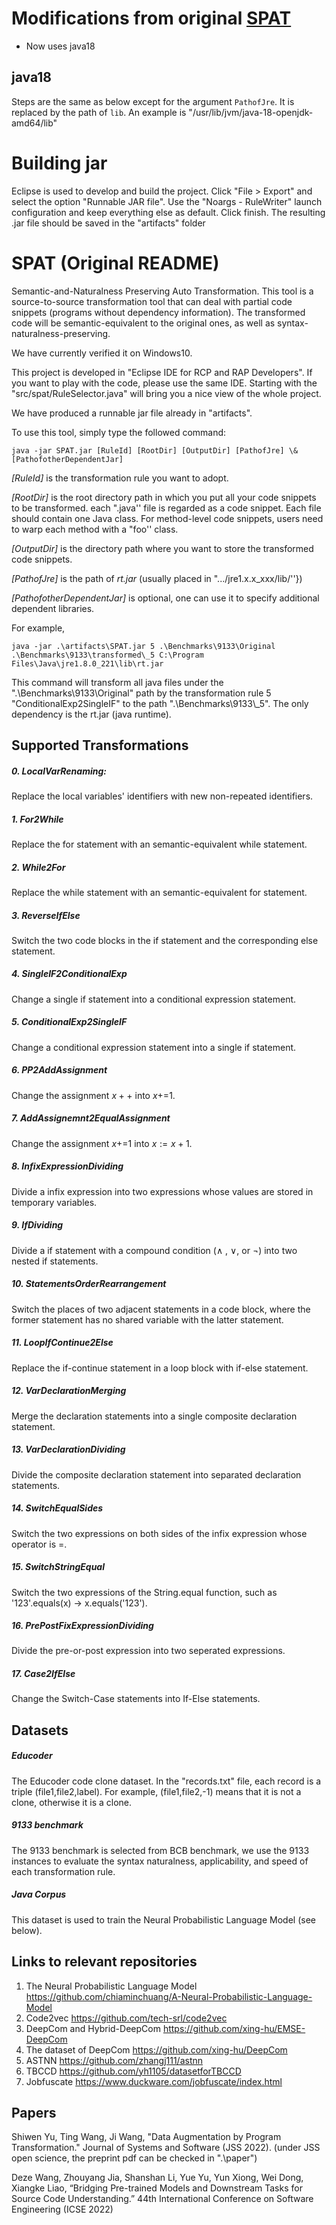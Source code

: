 # Modifications from original [SPAT](https://github.com/Santiago-Yu/SPAT)

* Now uses java18

## java18

Steps are the same as below except for the argument `PathofJre`. It is replaced
by the path of `lib`. An example is "/usr/lib/jvm/java-18-openjdk-amd64/lib"

# Building jar

Eclipse is used to develop and build the project. Click "File > Export" and
select the option "Runnable JAR file". Use the "Noargs - RuleWriter" launch
configuration and keep everything else as default. Click finish. The resulting
.jar file should be saved in the "artifacts" folder

# SPAT (Original README)
Semantic-and-Naturalness Preserving Auto Transformation. This tool is a
source-to-source transformation tool that can deal with partial code snippets
(programs without dependency information). The transformed code will be
semantic-equivalent to the original ones, as well as
syntax-naturalness-preserving.

We have currently verified it on Windows10.

This project is developed in "Eclipse IDE for RCP and RAP Developers". If you
want to play with the code, please use the same IDE. Starting with the
"src/spat/RuleSelector.java" will bring you a nice view of the whole project.

We have produced a runnable jar file already in "artifacts". 

To use this tool, simply type the followed command:

```consolo
java -jar SPAT.jar [RuleId] [RootDir] [OutputDir] [PathofJre] \& [PathofotherDependentJar]
```

*[RuleId]* is the transformation rule you want to adopt. 

*[RootDir]* is the root directory path in which you put all your code snippets
to be transformed. each ".java'' file is regarded as a code snippet. Each file
should contain one Java class. For method-level code snippets, users need to
warp each method with a "foo'' class.

*[OutputDir]* is the directory path where you want to store the transformed code
snippets.

*[PathofJre]* is the path of *rt.jar* (usually placed in
".../jre1.x.x\_xxx/lib/''})

*[PathofotherDependentJar]* is optional, one can use it to specify additional
dependent libraries.

For example, 
```consolo
java -jar .\artifacts\SPAT.jar 5 .\Benchmarks\9133\Original .\Benchmarks\9133\transformed\_5 C:\Program Files\Java\jre1.8.0_221\lib\rt.jar
```
This command will transform all java files under the
".\Benchmarks\9133\Original" path by the transformation rule 5
"ConditionalExp2SingleIF" to the path ".\Benchmarks\9133\\_5". The only
dependency is the rt.jar (java runtime). 


## Supported Transformations

##### 	0. LocalVarRenaming:
Replace the local variables' identifiers with new non-repeated identifiers.
##### 	1. For2While
Replace the for statement with an semantic-equivalent while statement.
##### 	2. While2For
Replace the while statement with an semantic-equivalent for statement.
##### 	3. ReverseIfElse
Switch the two code blocks in the if statement and the corresponding else statement. 
##### 	4. SingleIF2ConditionalExp
Change a single if statement into a conditional expression statement.
##### 	5. ConditionalExp2SingleIF
Change a conditional expression statement into a single if statement.
##### 	6. PP2AddAssignment
Change the assignment $x++$ into $x\text{+=}1$.
##### 	7. AddAssignemnt2EqualAssignment
Change the assignment $x\text{+=}1$ into $x:=x+1$.
##### 	8. InfixExpressionDividing
Divide a infix expression into two expressions whose values are stored in
temporary variables.
##### 	9. IfDividing
Divide a if statement with a compound condition ($\land$ , $\lor$, or $\lnot$)
into two nested if statements.
##### 	10. StatementsOrderRearrangement
Switch the places of two adjacent statements in a code block, where the former
statement has no shared variable with the latter statement.
##### 	11. LoopIfContinue2Else
Replace the if-continue statement in a loop block with if-else statement.
##### 	12. VarDeclarationMerging
Merge the declaration statements into a single composite declaration statement.
##### 	13. VarDeclarationDividing
Divide the composite declaration statement into separated declaration statements.
##### 	14. SwitchEqualSides
Switch the two expressions on both sides of the infix expression whose operator is $=$.
##### 	15. SwitchStringEqual
Switch the two expressions of the String.equal function, such as '123'.equals(x)
-> x.equals('123').
##### 	16. PrePostFixExpressionDividing
Divide the pre-or-post expression into two seperated expressions.
##### 	17. Case2IfElse
Change the Switch-Case statements into If-Else statements.




## Datasets

##### Educoder

The Educoder code clone dataset. In the "records.txt" file, each record is a
triple (file1,file2,label). For example, (file1,file2,-1) means that it is not a
clone, otherwise it is a clone.

##### 9133 benchmark

The 9133 benchmark is selected from BCB benchmark, we use the 9133 instances to
evaluate the syntax naturalness, applicability, and  speed of each
transformation rule.

##### Java Corpus

This dataset is used to train the Neural Probabilistic Language Model (see
below). 

## Links to relevant repositories

1. The Neural Probabilistic Language Model 
	https://github.com/chiaminchuang/A-Neural-Probabilistic-Language-Model
2. Code2vec
	https://github.com/tech-srl/code2vec
3. DeepCom and Hybrid-DeepCom
	https://github.com/xing-hu/EMSE-DeepCom
4. The dataset of DeepCom
	https://github.com/xing-hu/DeepCom
6. ASTNN
	https://github.com/zhangj111/astnn
5. TBCCD
	https://github.com/yh1105/datasetforTBCCD
6. Jobfuscate
	https://www.duckware.com/jobfuscate/index.html


## Papers

Shiwen Yu, Ting Wang, Ji Wang, "Data Augmentation by Program Transformation."
Journal of Systems and Software (JSS 2022). (under JSS open science, the
preprint pdf can be checked in ".\paper")

Deze Wang, Zhouyang Jia, Shanshan Li, Yue Yu, Yun Xiong, Wei Dong, Xiangke Liao,
“Bridging Pre-trained Models and Downstream Tasks for Source Code
Understanding.” 44th International Conference on Software Engineering (ICSE
2022)
